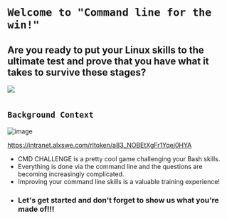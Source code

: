 # `Welcome to "Command line for the win!"`
## Are you ready to put your Linux skills to the ultimate test and prove that you have what it takes to survive these stages? 


![](https://cdn.cloudflare.steamstatic.com/steam/apps/1309610/header.jpg?t=1683818158)

#
## `Background Context`

![image](https://github.com/Joseph-Chukwudiegwu/alx-system_engineering-devops/assets/117829502/d983dd65-4996-42c9-96f4-4c8884f3a9e7)

https://intranet.alxswe.com/rltoken/a83_NOBEtXgFr1Yqej0HYA

- CMD CHALLENGE is a pretty cool game challenging your Bash skills.
- Everything is done via the command line and the questions are becoming increasingly complicated.
- Improving your command line skills is a valuable training experience!
- ### Let's get started and don't forget to show us what you're made of!!!
